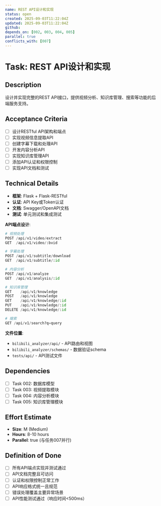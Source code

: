 ```yaml
---
name: REST API设计和实现
status: open
created: 2025-09-03T11:22:04Z
updated: 2025-09-03T11:22:04Z
github: 
depends_on: [002, 003, 004, 005]
parallel: true
conflicts_with: [007]
---
```


# Task: REST API设计和实现

## Description
设计并实现完整的REST API接口，提供视频分析、知识库管理、搜索等功能的后端服务支持。

## Acceptance Criteria
- [ ] 设计RESTful API架构和端点
- [ ] 实现视频信息提取API
- [ ] 创建字幕下载和处理API
- [ ] 开发内容分析API
- [ ] 实现知识库管理API
- [ ] 添加API认证和权限控制
- [ ] 实现API文档和测试

## Technical Details
- **框架**: Flask + Flask-RESTful
- **认证**: API Key或Token认证
- **文档**: Swagger/OpenAPI文档
- **测试**: 单元测试和集成测试

**API端点设计**:
```python
# 视频处理
POST /api/v1/video/extract
GET  /api/v1/video/:bvid

# 字幕处理
POST /api/v1/subtitle/download
GET  /api/v1/subtitle/:id

# 内容分析
POST /api/v1/analyze
GET  /api/v1/analysis/:id

# 知识库管理
GET    /api/v1/knowledge
POST   /api/v1/knowledge
GET    /api/v1/knowledge/:id
PUT    /api/v1/knowledge/:id
DELETE /api/v1/knowledge/:id

# 搜索
GET /api/v1/search?q=query
```

**文件位置**:
- `bilibili_analyzer/api/` - API路由和视图
- `bilibili_analyzer/schemas/` - 数据验证schema
- `tests/api/` - API测试文件

## Dependencies
- [ ] Task 002: 数据库模型
- [ ] Task 003: 视频提取模块
- [ ] Task 004: 内容分析模块
- [ ] Task 005: 知识库管理模块

## Effort Estimate
- **Size**: M (Medium)
- **Hours**: 8-10 hours
- **Parallel**: true (与任务007并行)

## Definition of Done
- [ ] 所有API端点实现并测试通过
- [ ] API文档完整且可访问
- [ ] 认证和权限控制正常工作
- [ ] API响应格式统一且规范
- [ ] 错误处理覆盖主要异常场景
- [ ] API性能测试通过（响应时间<500ms）